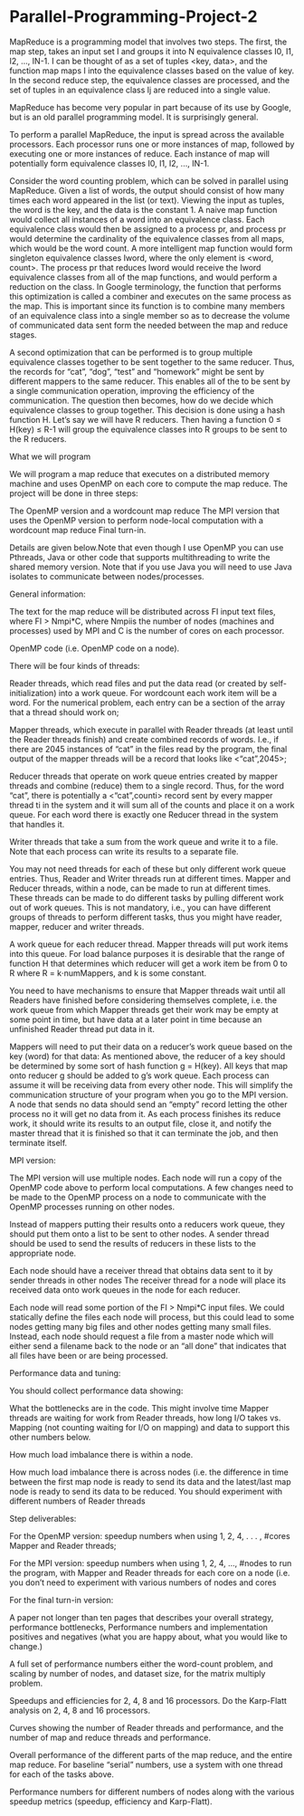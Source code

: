 # Parallel-Programming-Project-2
MapReduce is a programming model that involves two steps. The first, the map step, takes an input set I and groups it into N equivalence classes I0, I1, I2, ..., IN-1. I can be thought of as a set of tuples &lt;key, data>, and the function map maps I into the equivalence classes based on the value of key. In the second reduce step, the equivalence classes are processed, and the set of tuples in an equivalence class Ij are reduced into a single value. 

MapReduce has become very popular in part because of its use by Google, but is an old parallel programming model. It is surprisingly general. 

To perform a parallel MapReduce, the input is spread across the available processors. Each processor runs one or more instances of map, followed by executing one or more instances of reduce. Each instance of map will potentially form equivalence classes I0, I1, I2, ..., IN-1. 

Consider the word counting problem, which can be solved in parallel using MapReduce. Given a list of words, the output should consist of how many times each word appeared in the list (or text). Viewing the input as tuples, the word is the key, and the data is the constant 1. A naive map function would collect all instances of a word into an equivalence class. Each equivalence class would then be assigned to a process pr, and process pr would determine the cardinality of the equivalence classes from all maps, which would be the word count. A more intelligent map function would form singleton equivalence classes Iword, where the only element is &lt;word, count>. The process pr that reduces Iword would receive the Iword equivalence classes from all of the map functions, and would perform a reduction on the class. In Google terminology, the function that performs this optimization is called a combiner and executes on the same process as the map. This is important since its function is to combine many members of an equivalence class into a single member so as to decrease the volume of communicated data sent form the needed between the map and reduce stages.

A second optimization that can be performed is to group multiple equivalence classes together to be sent together to the same reducer. Thus, the records for “cat”, “dog”, “test” and “homework” might be sent by different mappers to the same reducer. This enables all of the to be sent by a single communication operation, improving the efficiency of the communication. The question then becomes, how do we decide which equivalence classes to group together. This decision is done using a hash function H. Let’s say we will have R reducers. Then having a function 0 ≤ H(key) ≤ R-1 will group the equivalence classes into R groups to be sent to the R reducers. 

What we will program 

We will program a map reduce that executes on a distributed memory machine and uses OpenMP on each core to compute the map reduce. The project will be done in three steps: 

The OpenMP version and a wordcount map reduce
The MPI version that uses the OpenMP version to perform node-local computation with a wordcount map reduce
Final turn-in. 

Details are given below.Note that even though I use OpenMP you can use Pthreads, Java or other code that supports multithreading to write the shared memory version. Note that if you use Java you will need to use Java isolates to communicate between nodes/processes. 

General information: 

The text for the map reduce will be distributed across FI input text files, where FI > Nmpi*C, where Nmpiis the number of nodes (machines and processes) used by MPI and C is the number of cores on each processor.

OpenMP code (i.e. OpenMP code on a node). 

There will be four kinds of threads: 

Reader threads, which read files and put the data read (or created by self-initialization) into a work queue. For wordcount each work item will be a word. For the numerical problem, each entry can be a section of the array that a thread should work on;

Mapper threads, which execute in parallel with Reader threads (at least until the Reader threads finish) and create combined records of words. I.e., if there are 2045 instances of “cat” in the files read by the program, the final output of the mapper threads will be a record that looks like &lt;“cat”,2045>; 

Reducer threads that operate on work queue entries created by mapper threads and combine (reduce) them to a single record. Thus, for the word “cat”, there is potentially a &lt;“cat”,counti> record sent by every mapper thread ti in the system and it will sum all of the counts and place it on a work queue. For each word there is exactly one Reducer thread in the system that handles it. 

Writer threads that take a sum from the work queue and write it to a file. Note that each process can write its results to a separate file. 

You may not need threads for each of these but only different work queue entries. Thus, Reader and Writer threads run at different times. Mapper and Reducer threads, within a node, can be made to run at different times. These threads can be made to do different tasks by pulling different work out of work queues. This is not mandatory, i.e., you can have different groups of threads to perform different tasks, thus you might have reader, mapper, reducer and writer threads. 

A work queue for each reducer thread. Mapper threads will put work items into this queue. For load balance purposes it is desirable that the range of function H that determines which reducer will get a work item be from 0 to R where R = k⋅numMappers, and k is some constant. 

You need to have mechanisms to ensure that Mapper threads wait until all Readers have finished before considering themselves complete, i.e. the work queue from which Mapper threads get their work may be empty at some point in time, but have data at a later point in time because an unfinished Reader thread put data in it.

Mappers will need to put their data on a reducer’s work queue based on the key (word) for that data: As mentioned above, the reducer of a key should be determined by some sort of hash function g = H(key). All keys that map onto reducer g should be added to g’s work queue. Each process can assume it will be receiving data from every other node. This will simplify the communication structure of your program when you go to the MPI version. A node that sends no data should send an “empty” record letting the other process no it will get no data from it. As each process finishes its reduce work, it should write its results to an output file, close it, and notify the master thread that it is finished so that it can terminate the job, and then terminate itself. 


MPI version: 

The MPI version will use multiple nodes. Each node will run a copy of the OpenMP code above to perform local computations. A few changes need to be made to the OpenMP process on a node to communicate with the OpenMP processes running on other nodes.

Instead of mappers putting their results onto a reducers work queue, they should put them onto a list to be sent to other nodes. A sender thread should be used to send the results of reducers in these lists to the appropriate node. 

Each node should have a receiver thread that obtains data sent to it by sender threads in other nodes The receiver thread for a node will place its received data onto work queues in the node for each reducer. 

Each node will read some portion of the FI > Nmpi*C input files. We could statically define the files each node will process, but this could lead to some nodes getting many big files and other nodes getting many small files. Instead, each node should request a file from a master node which will either send a filename back to the node or an “all done” that indicates that all files have been or are being processed. 

Performance data and tuning: 

You should collect performance data showing: 

What the bottlenecks are in the code. This might involve time Mapper threads are waiting for work from Reader threads, how long I/O takes vs. Mapping (not counting waiting for I/O on mapping) and data to support this other numbers below. 

How much load imbalance there is within a node.

How much load imbalance there is across nodes (i.e. the difference in time between the first map node is ready to send its data and the latest/last map node is ready to send its data to be reduced. You should experiment with different numbers of Reader threads

Step deliverables: 

For the OpenMP version: speedup numbers when using 1, 2, 4, . . . , #cores Mapper and Reader threads; 

For the MPI version: speedup numbers when using 1, 2, 4, …, #nodes to run the program, with Mapper and Reader threads for each core on a node (i.e. you don’t need to experiment with various numbers of nodes and cores 

For the final turn-in version: 

A paper not longer than ten pages that describes your overall strategy, performance bottlenecks, Performance numbers and implementation positives and negatives (what you are happy about, what you would like to change.)

A full set of performance numbers either the word-count problem, and scaling by number of nodes, and dataset size, for the matrix multiply problem. 

Speedups and efficiencies for 2, 4, 8 and 16 processors. Do the Karp-Flatt analysis on 2, 4, 8 and 16 processors.

Curves showing the number of Reader threads and performance, and the number of map and reduce threads and performance. 

Overall performance of the different parts of the map reduce, and the entire map reduce. For baseline “serial” numbers, use a system with one thread for each of the tasks above. 

Performance numbers for different numbers of nodes along with the various speedup metrics (speedup, efficiency and Karp-Flatt).

